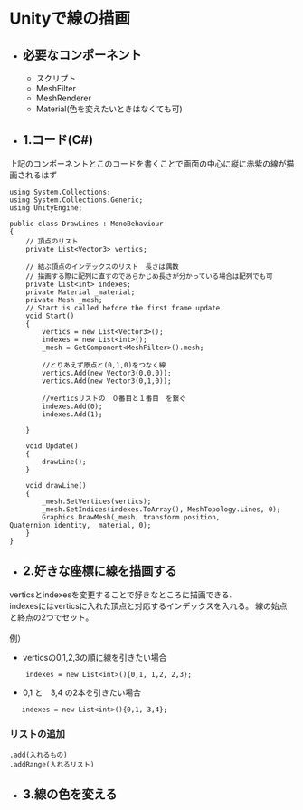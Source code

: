 # Unityで線の描画

* ## 必要なコンポーネント
    * スクリプト
    * MeshFilter
    * MeshRenderer
    * Material(色を変えたいときはなくても可)

* ## 1.コード(C#)
上記のコンポーネントとこのコードを書くことで画面の中心に縦に赤紫の線が描画されるはず

```
using System.Collections;
using System.Collections.Generic;
using UnityEngine;

public class DrawLines : MonoBehaviour
{
    // 頂点のリスト
    private List<Vector3> vertics;

    // 結ぶ頂点のインデックスのリスト　長さは偶数
    // 描画する際に配列に直すのであらかじめ長さが分かっている場合は配列でも可
    private List<int> indexes;
    private Material _material;
    private Mesh _mesh;
    // Start is called before the first frame update
    void Start()
    {
        vertics = new List<Vector3>();
        indexes = new List<int>();
        _mesh = GetComponent<MeshFilter>().mesh;

        //とりあえず原点と(0,1,0)をつなく線
        vertics.Add(new Vector3(0,0,0));
        vertics.Add(new Vector3(0,1,0));

        //verticsリストの　０番目と１番目　を繋ぐ
        indexes.Add(0);
        indexes.Add(1);

    }

    void Update()
    {
        drawLine();
    }

    void drawLine()
    {
        _mesh.SetVertices(vertics);
        _mesh.SetIndices(indexes.ToArray(), MeshTopology.Lines, 0);
        Graphics.DrawMesh(_mesh, transform.position, Quaternion.identity, _material, 0);
    }
}
```

* ## 2.好きな座標に線を描画する
verticsとindexesを変更することで好きなところに描画できる.
<br>
indexesにはverticsに入れた頂点と対応するインデックスを入れる。
線の始点と終点の2つでセット。
<br>   
    例）
 * verticsの0,1,2,3の順に線を引きたい場合
```
    indexes = new List<int>(){0,1, 1,2, 2,3};
```
 * 0,1 と　3,4  の2本を引きたい場合
 ```
    indexes = new List<int>(){0,1, 3,4};
 ```

 ### リストの追加
    .add(入れるもの)
    .addRange(入れるリスト)

* ## 3.線の色を変える
